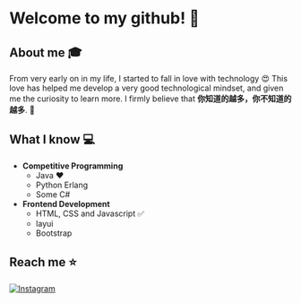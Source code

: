 <!--
**CODINGLFQ/CODINGLFQ** is a ✨ _special_ ✨ repository because its `README.md` (this file) appears on your GitHub profile.

Here are some ideas to get you started:

- 🔭 I’m currently working on ...
- 🌱 I’m currently learning ...
- 👯 I’m looking to collaborate on ...
- 🤔 I’m looking for help with ...
- 💬 Ask me about ...
- 📫 How to reach me: ...
- 😄 Pronouns: ...
- ⚡ Fun fact: ...
-->

# Welcome to my github! 👋

## About me :mortar_board:
From very early on in my life, I started to fall in love with technology 😍 This love has helped me develop a very good technological mindset, and given me the curiosity to learn more. I firmly believe that **你知道的越多，你不知道的越多**. 🧠

## What I know :computer:
- **Competitive Programming**
	- Java ❤️
	- Python Erlang
	- Some C#
- **Frontend Development**
	- HTML, CSS and Javascript :white_check_mark:
   	- layui
	- Bootstrap

## Reach me ⭐️
[![Instagram](https://img.shields.io/badge/-@sarthak_bharadwaj-red?style=flat-square&logo=instagram&logoColor=white&link=https://www.instagram.com/reallfq/)](https://www.instagram.com/reallfq/)

